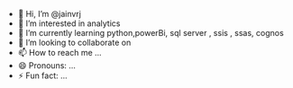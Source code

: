 - 👋 Hi, I’m @jainvrj
- 👀 I’m interested in analytics
- 🌱 I’m currently learning python,powerBi, sql server , ssis , ssas, cognos 
- 💞️ I’m looking to collaborate on 
- 📫 How to reach me ...
- 😄 Pronouns: ...
- ⚡ Fun fact: ...

<!---
jainvrj/jainvrj is a ✨ special ✨ repository because its `README.md` (this file) appears on your GitHub profile.
You can click the Preview link to take a look at your changes.
--->
